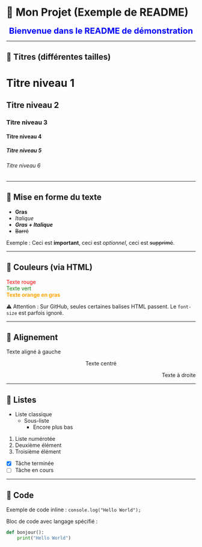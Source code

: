 # 🚀 Mon Projet (Exemple de README)

<p align="center">
  <span style="color:blue; font-size:22px; font-weight:bold;">
    Bienvenue dans le README de démonstration
  </span>
</p>

---

## 🔹 Titres (différentes tailles)
# Titre niveau 1
## Titre niveau 2
### Titre niveau 3
#### Titre niveau 4
##### Titre niveau 5
###### Titre niveau 6

---

## 🔹 Mise en forme du texte
- **Gras**
- *Italique*
- ***Gras + Italique***
- ~~Barré~~

Exemple : Ceci est **important**, ceci est *optionnel*, ceci est ~~supprimé~~.

---

## 🔹 Couleurs (via HTML)
<span style="color:red">Texte rouge</span>  
<span style="color:green">Texte vert</span>  
<span style="color:orange; font-weight:bold;">Texte orange en gras</span>  

⚠️ Attention : Sur GitHub, seules certaines balises HTML passent. Le `font-size` est parfois ignoré.

---

## 🔹 Alignement
<p align="left">Texte aligné à gauche</p>  
<p align="center">Texte centré</p>  
<p align="right">Texte à droite</p>  

---

## 🔹 Listes
- Liste classique
  - Sous-liste
    - Encore plus bas

1. Liste numérotée
2. Deuxième élément
3. Troisième élément

- [x] Tâche terminée  
- [ ] Tâche en cours  

---

## 🔹 Code
Exemple de code inline : `console.log("Hello World");`

Bloc de code avec langage spécifié :

```python
def bonjour():
    print("Hello World")
